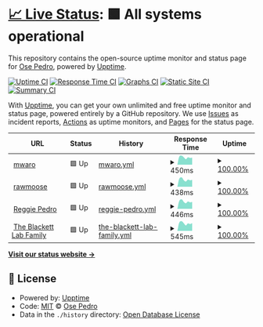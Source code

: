 # [📈 Live Status](https://OsePedro.github.io/upptime): <!--live status--> **🟩 All systems operational**

This repository contains the open-source uptime monitor and status page for [Ose Pedro](http://rawmoose.com), powered by [Upptime](https://github.com/upptime/upptime).

[![Uptime CI](https://github.com/OsePedro/upptime/workflows/Uptime%20CI/badge.svg)](https://github.com/OsePedro/upptime/actions?query=workflow%3A%22Uptime+CI%22)
[![Response Time CI](https://github.com/OsePedro/upptime/workflows/Response%20Time%20CI/badge.svg)](https://github.com/OsePedro/upptime/actions?query=workflow%3A%22Response+Time+CI%22)
[![Graphs CI](https://github.com/OsePedro/upptime/workflows/Graphs%20CI/badge.svg)](https://github.com/OsePedro/upptime/actions?query=workflow%3A%22Graphs+CI%22)
[![Static Site CI](https://github.com/OsePedro/upptime/workflows/Static%20Site%20CI/badge.svg)](https://github.com/OsePedro/upptime/actions?query=workflow%3A%22Static+Site+CI%22)
[![Summary CI](https://github.com/OsePedro/upptime/workflows/Summary%20CI/badge.svg)](https://github.com/OsePedro/upptime/actions?query=workflow%3A%22Summary+CI%22)

With [Upptime](https://upptime.js.org), you can get your own unlimited and free uptime monitor and status page, powered entirely by a GitHub repository. We use [Issues](https://github.com/OsePedro/upptime/issues) as incident reports, [Actions](https://github.com/OsePedro/upptime/actions) as uptime monitors, and [Pages](https://OsePedro.github.io/upptime) for the status page.

<!--start: status pages-->
<!-- This summary is generated by Upptime (https://github.com/upptime/upptime) -->
<!-- Do not edit this manually, your changes will be overwritten -->
<!-- prettier-ignore -->
| URL | Status | History | Response Time | Uptime |
| --- | ------ | ------- | ------------- | ------ |
| <img alt="" src="https://icons.duckduckgo.com/ip3/mwaro.com.ico" height="13"> [mwaro](https://mwaro.com/5SR/) | 🟩 Up | [mwaro.yml](https://github.com/OsePedro/upptime/commits/HEAD/history/mwaro.yml) | <details><summary><img alt="Response time graph" src="./graphs/mwaro/response-time-week.png" height="20"> 450ms</summary><br><a href="https://OsePedro.github.io/upptime/history/mwaro"><img alt="Response time 437" src="https://img.shields.io/endpoint?url=https%3A%2F%2Fraw.githubusercontent.com%2FOsePedro%2Fupptime%2FHEAD%2Fapi%2Fmwaro%2Fresponse-time.json"></a><br><a href="https://OsePedro.github.io/upptime/history/mwaro"><img alt="24-hour response time 561" src="https://img.shields.io/endpoint?url=https%3A%2F%2Fraw.githubusercontent.com%2FOsePedro%2Fupptime%2FHEAD%2Fapi%2Fmwaro%2Fresponse-time-day.json"></a><br><a href="https://OsePedro.github.io/upptime/history/mwaro"><img alt="7-day response time 450" src="https://img.shields.io/endpoint?url=https%3A%2F%2Fraw.githubusercontent.com%2FOsePedro%2Fupptime%2FHEAD%2Fapi%2Fmwaro%2Fresponse-time-week.json"></a><br><a href="https://OsePedro.github.io/upptime/history/mwaro"><img alt="30-day response time 422" src="https://img.shields.io/endpoint?url=https%3A%2F%2Fraw.githubusercontent.com%2FOsePedro%2Fupptime%2FHEAD%2Fapi%2Fmwaro%2Fresponse-time-month.json"></a><br><a href="https://OsePedro.github.io/upptime/history/mwaro"><img alt="1-year response time 437" src="https://img.shields.io/endpoint?url=https%3A%2F%2Fraw.githubusercontent.com%2FOsePedro%2Fupptime%2FHEAD%2Fapi%2Fmwaro%2Fresponse-time-year.json"></a></details> | <details><summary><a href="https://OsePedro.github.io/upptime/history/mwaro">100.00%</a></summary><a href="https://OsePedro.github.io/upptime/history/mwaro"><img alt="All-time uptime 100.00%" src="https://img.shields.io/endpoint?url=https%3A%2F%2Fraw.githubusercontent.com%2FOsePedro%2Fupptime%2FHEAD%2Fapi%2Fmwaro%2Fuptime.json"></a><br><a href="https://OsePedro.github.io/upptime/history/mwaro"><img alt="24-hour uptime 100.00%" src="https://img.shields.io/endpoint?url=https%3A%2F%2Fraw.githubusercontent.com%2FOsePedro%2Fupptime%2FHEAD%2Fapi%2Fmwaro%2Fuptime-day.json"></a><br><a href="https://OsePedro.github.io/upptime/history/mwaro"><img alt="7-day uptime 100.00%" src="https://img.shields.io/endpoint?url=https%3A%2F%2Fraw.githubusercontent.com%2FOsePedro%2Fupptime%2FHEAD%2Fapi%2Fmwaro%2Fuptime-week.json"></a><br><a href="https://OsePedro.github.io/upptime/history/mwaro"><img alt="30-day uptime 100.00%" src="https://img.shields.io/endpoint?url=https%3A%2F%2Fraw.githubusercontent.com%2FOsePedro%2Fupptime%2FHEAD%2Fapi%2Fmwaro%2Fuptime-month.json"></a><br><a href="https://OsePedro.github.io/upptime/history/mwaro"><img alt="1-year uptime 100.00%" src="https://img.shields.io/endpoint?url=https%3A%2F%2Fraw.githubusercontent.com%2FOsePedro%2Fupptime%2FHEAD%2Fapi%2Fmwaro%2Fuptime-year.json"></a></details>
| <img alt="" src="https://icons.duckduckgo.com/ip3/rawmoose.com.ico" height="13"> [rawmoose](https://rawmoose.com/) | 🟩 Up | [rawmoose.yml](https://github.com/OsePedro/upptime/commits/HEAD/history/rawmoose.yml) | <details><summary><img alt="Response time graph" src="./graphs/rawmoose/response-time-week.png" height="20"> 438ms</summary><br><a href="https://OsePedro.github.io/upptime/history/rawmoose"><img alt="Response time 434" src="https://img.shields.io/endpoint?url=https%3A%2F%2Fraw.githubusercontent.com%2FOsePedro%2Fupptime%2FHEAD%2Fapi%2Frawmoose%2Fresponse-time.json"></a><br><a href="https://OsePedro.github.io/upptime/history/rawmoose"><img alt="24-hour response time 564" src="https://img.shields.io/endpoint?url=https%3A%2F%2Fraw.githubusercontent.com%2FOsePedro%2Fupptime%2FHEAD%2Fapi%2Frawmoose%2Fresponse-time-day.json"></a><br><a href="https://OsePedro.github.io/upptime/history/rawmoose"><img alt="7-day response time 438" src="https://img.shields.io/endpoint?url=https%3A%2F%2Fraw.githubusercontent.com%2FOsePedro%2Fupptime%2FHEAD%2Fapi%2Frawmoose%2Fresponse-time-week.json"></a><br><a href="https://OsePedro.github.io/upptime/history/rawmoose"><img alt="30-day response time 421" src="https://img.shields.io/endpoint?url=https%3A%2F%2Fraw.githubusercontent.com%2FOsePedro%2Fupptime%2FHEAD%2Fapi%2Frawmoose%2Fresponse-time-month.json"></a><br><a href="https://OsePedro.github.io/upptime/history/rawmoose"><img alt="1-year response time 434" src="https://img.shields.io/endpoint?url=https%3A%2F%2Fraw.githubusercontent.com%2FOsePedro%2Fupptime%2FHEAD%2Fapi%2Frawmoose%2Fresponse-time-year.json"></a></details> | <details><summary><a href="https://OsePedro.github.io/upptime/history/rawmoose">100.00%</a></summary><a href="https://OsePedro.github.io/upptime/history/rawmoose"><img alt="All-time uptime 99.98%" src="https://img.shields.io/endpoint?url=https%3A%2F%2Fraw.githubusercontent.com%2FOsePedro%2Fupptime%2FHEAD%2Fapi%2Frawmoose%2Fuptime.json"></a><br><a href="https://OsePedro.github.io/upptime/history/rawmoose"><img alt="24-hour uptime 100.00%" src="https://img.shields.io/endpoint?url=https%3A%2F%2Fraw.githubusercontent.com%2FOsePedro%2Fupptime%2FHEAD%2Fapi%2Frawmoose%2Fuptime-day.json"></a><br><a href="https://OsePedro.github.io/upptime/history/rawmoose"><img alt="7-day uptime 100.00%" src="https://img.shields.io/endpoint?url=https%3A%2F%2Fraw.githubusercontent.com%2FOsePedro%2Fupptime%2FHEAD%2Fapi%2Frawmoose%2Fuptime-week.json"></a><br><a href="https://OsePedro.github.io/upptime/history/rawmoose"><img alt="30-day uptime 100.00%" src="https://img.shields.io/endpoint?url=https%3A%2F%2Fraw.githubusercontent.com%2FOsePedro%2Fupptime%2FHEAD%2Fapi%2Frawmoose%2Fuptime-month.json"></a><br><a href="https://OsePedro.github.io/upptime/history/rawmoose"><img alt="1-year uptime 99.98%" src="https://img.shields.io/endpoint?url=https%3A%2F%2Fraw.githubusercontent.com%2FOsePedro%2Fupptime%2FHEAD%2Fapi%2Frawmoose%2Fuptime-year.json"></a></details>
| <img alt="" src="https://icons.duckduckgo.com/ip3/reggiepedro.com.ico" height="13"> [Reggie Pedro](https://reggiepedro.com/) | 🟩 Up | [reggie-pedro.yml](https://github.com/OsePedro/upptime/commits/HEAD/history/reggie-pedro.yml) | <details><summary><img alt="Response time graph" src="./graphs/reggie-pedro/response-time-week.png" height="20"> 446ms</summary><br><a href="https://OsePedro.github.io/upptime/history/reggie-pedro"><img alt="Response time 459" src="https://img.shields.io/endpoint?url=https%3A%2F%2Fraw.githubusercontent.com%2FOsePedro%2Fupptime%2FHEAD%2Fapi%2Freggie-pedro%2Fresponse-time.json"></a><br><a href="https://OsePedro.github.io/upptime/history/reggie-pedro"><img alt="24-hour response time 564" src="https://img.shields.io/endpoint?url=https%3A%2F%2Fraw.githubusercontent.com%2FOsePedro%2Fupptime%2FHEAD%2Fapi%2Freggie-pedro%2Fresponse-time-day.json"></a><br><a href="https://OsePedro.github.io/upptime/history/reggie-pedro"><img alt="7-day response time 446" src="https://img.shields.io/endpoint?url=https%3A%2F%2Fraw.githubusercontent.com%2FOsePedro%2Fupptime%2FHEAD%2Fapi%2Freggie-pedro%2Fresponse-time-week.json"></a><br><a href="https://OsePedro.github.io/upptime/history/reggie-pedro"><img alt="30-day response time 419" src="https://img.shields.io/endpoint?url=https%3A%2F%2Fraw.githubusercontent.com%2FOsePedro%2Fupptime%2FHEAD%2Fapi%2Freggie-pedro%2Fresponse-time-month.json"></a><br><a href="https://OsePedro.github.io/upptime/history/reggie-pedro"><img alt="1-year response time 459" src="https://img.shields.io/endpoint?url=https%3A%2F%2Fraw.githubusercontent.com%2FOsePedro%2Fupptime%2FHEAD%2Fapi%2Freggie-pedro%2Fresponse-time-year.json"></a></details> | <details><summary><a href="https://OsePedro.github.io/upptime/history/reggie-pedro">100.00%</a></summary><a href="https://OsePedro.github.io/upptime/history/reggie-pedro"><img alt="All-time uptime 99.98%" src="https://img.shields.io/endpoint?url=https%3A%2F%2Fraw.githubusercontent.com%2FOsePedro%2Fupptime%2FHEAD%2Fapi%2Freggie-pedro%2Fuptime.json"></a><br><a href="https://OsePedro.github.io/upptime/history/reggie-pedro"><img alt="24-hour uptime 100.00%" src="https://img.shields.io/endpoint?url=https%3A%2F%2Fraw.githubusercontent.com%2FOsePedro%2Fupptime%2FHEAD%2Fapi%2Freggie-pedro%2Fuptime-day.json"></a><br><a href="https://OsePedro.github.io/upptime/history/reggie-pedro"><img alt="7-day uptime 100.00%" src="https://img.shields.io/endpoint?url=https%3A%2F%2Fraw.githubusercontent.com%2FOsePedro%2Fupptime%2FHEAD%2Fapi%2Freggie-pedro%2Fuptime-week.json"></a><br><a href="https://OsePedro.github.io/upptime/history/reggie-pedro"><img alt="30-day uptime 100.00%" src="https://img.shields.io/endpoint?url=https%3A%2F%2Fraw.githubusercontent.com%2FOsePedro%2Fupptime%2FHEAD%2Fapi%2Freggie-pedro%2Fuptime-month.json"></a><br><a href="https://OsePedro.github.io/upptime/history/reggie-pedro"><img alt="1-year uptime 99.98%" src="https://img.shields.io/endpoint?url=https%3A%2F%2Fraw.githubusercontent.com%2FOsePedro%2Fupptime%2FHEAD%2Fapi%2Freggie-pedro%2Fuptime-year.json"></a></details>
| <img alt="" src="https://icons.duckduckgo.com/ip3/theblackettlabfamily.com.ico" height="13"> [The Blackett Lab Family](https://theblackettlabfamily.com/) | 🟩 Up | [the-blackett-lab-family.yml](https://github.com/OsePedro/upptime/commits/HEAD/history/the-blackett-lab-family.yml) | <details><summary><img alt="Response time graph" src="./graphs/the-blackett-lab-family/response-time-week.png" height="20"> 545ms</summary><br><a href="https://OsePedro.github.io/upptime/history/the-blackett-lab-family"><img alt="Response time 549" src="https://img.shields.io/endpoint?url=https%3A%2F%2Fraw.githubusercontent.com%2FOsePedro%2Fupptime%2FHEAD%2Fapi%2Fthe-blackett-lab-family%2Fresponse-time.json"></a><br><a href="https://OsePedro.github.io/upptime/history/the-blackett-lab-family"><img alt="24-hour response time 683" src="https://img.shields.io/endpoint?url=https%3A%2F%2Fraw.githubusercontent.com%2FOsePedro%2Fupptime%2FHEAD%2Fapi%2Fthe-blackett-lab-family%2Fresponse-time-day.json"></a><br><a href="https://OsePedro.github.io/upptime/history/the-blackett-lab-family"><img alt="7-day response time 545" src="https://img.shields.io/endpoint?url=https%3A%2F%2Fraw.githubusercontent.com%2FOsePedro%2Fupptime%2FHEAD%2Fapi%2Fthe-blackett-lab-family%2Fresponse-time-week.json"></a><br><a href="https://OsePedro.github.io/upptime/history/the-blackett-lab-family"><img alt="30-day response time 526" src="https://img.shields.io/endpoint?url=https%3A%2F%2Fraw.githubusercontent.com%2FOsePedro%2Fupptime%2FHEAD%2Fapi%2Fthe-blackett-lab-family%2Fresponse-time-month.json"></a><br><a href="https://OsePedro.github.io/upptime/history/the-blackett-lab-family"><img alt="1-year response time 549" src="https://img.shields.io/endpoint?url=https%3A%2F%2Fraw.githubusercontent.com%2FOsePedro%2Fupptime%2FHEAD%2Fapi%2Fthe-blackett-lab-family%2Fresponse-time-year.json"></a></details> | <details><summary><a href="https://OsePedro.github.io/upptime/history/the-blackett-lab-family">100.00%</a></summary><a href="https://OsePedro.github.io/upptime/history/the-blackett-lab-family"><img alt="All-time uptime 100.00%" src="https://img.shields.io/endpoint?url=https%3A%2F%2Fraw.githubusercontent.com%2FOsePedro%2Fupptime%2FHEAD%2Fapi%2Fthe-blackett-lab-family%2Fuptime.json"></a><br><a href="https://OsePedro.github.io/upptime/history/the-blackett-lab-family"><img alt="24-hour uptime 100.00%" src="https://img.shields.io/endpoint?url=https%3A%2F%2Fraw.githubusercontent.com%2FOsePedro%2Fupptime%2FHEAD%2Fapi%2Fthe-blackett-lab-family%2Fuptime-day.json"></a><br><a href="https://OsePedro.github.io/upptime/history/the-blackett-lab-family"><img alt="7-day uptime 100.00%" src="https://img.shields.io/endpoint?url=https%3A%2F%2Fraw.githubusercontent.com%2FOsePedro%2Fupptime%2FHEAD%2Fapi%2Fthe-blackett-lab-family%2Fuptime-week.json"></a><br><a href="https://OsePedro.github.io/upptime/history/the-blackett-lab-family"><img alt="30-day uptime 100.00%" src="https://img.shields.io/endpoint?url=https%3A%2F%2Fraw.githubusercontent.com%2FOsePedro%2Fupptime%2FHEAD%2Fapi%2Fthe-blackett-lab-family%2Fuptime-month.json"></a><br><a href="https://OsePedro.github.io/upptime/history/the-blackett-lab-family"><img alt="1-year uptime 100.00%" src="https://img.shields.io/endpoint?url=https%3A%2F%2Fraw.githubusercontent.com%2FOsePedro%2Fupptime%2FHEAD%2Fapi%2Fthe-blackett-lab-family%2Fuptime-year.json"></a></details>

<!--end: status pages-->

[**Visit our status website →**](https://OsePedro.github.io/upptime)

## 📄 License

- Powered by: [Upptime](https://github.com/upptime/upptime)
- Code: [MIT](./LICENSE) © [Ose Pedro](http://rawmoose.com)
- Data in the `./history` directory: [Open Database License](https://opendatacommons.org/licenses/odbl/1-0/)
